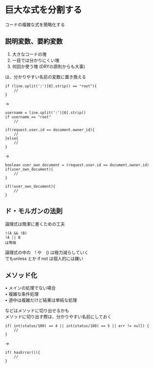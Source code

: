 # 巨大な式を分割する
コードの複雑な式を簡略化する

## 説明変数、要約変数
  
1. 大きなコードの塊  
2. 一目では分かりにくい塊  
3. 何回か使う塊  (DRYの原則からも大事)  
  
は、分かりやすい名前の変数に置き換える  

```
if (line.split(':')[0].strip() == "root"){
	//
}
```

->

```
username = line.split(':')[0].strip()
if username == "root"
	//
```
  
```
if(request.user.id == document.owner_id){
	//
}else{
	//
}
```

->

```
boolean user_own_document = (request.user.id == document.owner.id)
if(user_own_document){
	//
}

if(!user_own_document){
	//
}
```


## ド・モルガンの法則
  
論理式は簡潔に書くための工夫  

```
!(A && !B)
!A || B
は等価
```

論理式の中の　! や　() は極力減らしていく  
でもunless とか if not は個人的には嫌い  

## メソッド化
  
• メインの処理でない場合  
• 複雑な条件処理  
• 道中は複雑だけど結果は単純な処理 
  
などはメソッドに切り出せるかも  
メソッドに切り出す際は、分かりやすい名前にしておく  

```
if( int(status/100) == 4 || int(status/100) == 5 || err != null) {
	//
} 
```

->

```
if( hasError()){
	//
}
```
